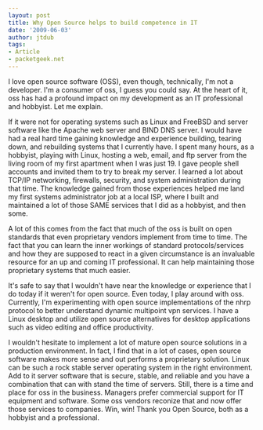 ```yaml
---
layout: post
title: Why Open Source helps to build competence in IT
date: '2009-06-03'
author: jtdub
tags:
- Article
- packetgeek.net
---
```


I love open source software (OSS), even though, technically, I'm not a developer. I'm a consumer of oss, I guess you could say. At the heart of it, oss has had a profound impact on my development as an IT professional and hobbyist. Let me explain.

If it were not for operating systems such as Linux and FreeBSD and server software like the Apache web server and BIND DNS server. I would have had a real hard time gaining knowledge and experience building, tearing down, and rebuilding systems that I currently have. I spent many hours, as a hobbyist, playing with Linux, hosting a web, email, and ftp server from the living room of my first apartment when I was just 19. I gave people shell accounts and invited them to try to break my server. I learned a lot about TCP/IP networking, firewalls, security, and system administration during that time. The knowledge gained from those experiences helped me land my first systems administrator job at a local ISP, where I built and maintained a lot of those SAME services that I did as a hobbyist, and then some.

A lot of this comes from the fact that much of the oss is built on open standards that even proprietary vendors implement from time to time. The fact that you can learn the inner workings of standard protocols/services and how they are supposed to react in a given circumstance is an invaluable resource for an up and coming IT professional. It can help maintaining those proprietary systems that much easier.

It's safe to say that I wouldn't have near the knowledge or experience that I do today if it weren't for open source. Even today, I play around with oss. Currently, I'm experimenting with open source implementations of the nhrp protocol to better understand dynamic multipoint vpn services. I have a Linux desktop and utilize open source alternatives for desktop applications such as video editing and office productivity.

I wouldn't hesitate to implement a lot of mature open source solutions in a production environment. In fact, I find that in a lot of cases, open source software makes more sense and out performs a proprietary solution. Linux can be such a rock stable server operating system in the right environment. Add to it server software that is secure, stable, and reliable and you have a combination that can with stand the time of servers. Still, there is a time and place for oss in the business. Managers prefer commercial support for IT equipment and software. Some oss vendors reconize that and now offer those services to companies. Win, win! Thank you Open Source, both as a hobbyist and a professional.
